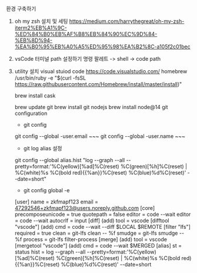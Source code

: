 환경 구축하기
1. oh my zsh 설치 및 세팅
https://medium.com/harrythegreat/oh-my-zsh-iterm2%EB%A1%9C-%ED%84%B0%EB%AF%B8%EB%84%90%EC%9D%84-%EB%8D%94-%EA%B0%95%EB%A0%A5%ED%95%98%EA%B2%8C-a105f2c01bec

2. vsCode 터미널 path 설정하기
    명령 팔레트 -> shell -> code path
3. utility 설치
visual stuiod code
    https://code.visualstudio.com/
homebrew
    /usr/bin/ruby -e "$(curl -fsSL https://raw.githubusercontent.com/Homebrew/install/master/install)"

    brew install cask

    brew update
git
    brew install git
nodejs
    brew install node@14
git configuration
    - git config

    git config --global -user.email ~~~
    git config --global -user.name ~~~

    - git log alias 설정
     
    git config --global alias.hist "log --graph --all --pretty=format:'%C(yellow)[%ad]%C(reset) %C(green)[%h]%C(reset) | %C(white)%s %C(bold red){{%an}}%C(reset) %C(blue)%d%C(reset)' --date=short"

    - git config global -e

    [user]
	    name = zkfmapf123
	    email = 47292546+zkfmapf123@users.noreply.github.com
    [core]
	    precomposeunicode = true
	    quotepath = false
	    editor = code --wait
	    editor = code --wait
	    autocrlf = input
    [diff] (add)
	    tool = vscode
    [difftool "vscode"] (add)
	    cmd = code --wait --diff $LOCAL $REMOTE
    [filter "lfs"]
	    required = true
	    clean = git-lfs clean -- %f
	    smudge = git-lfs smudge -- %f
	    process = git-lfs filter-process
    [merge] (add)
	    tool = vscode
    [mergetool "vscode"] (add)
	    cmd = code --wait $MERGED
    [alias]
	    st = status
	    hist = log --graph --all --pretty=format:'%C(yellow)[%ad]%C(reset) %C(green)[%h]%C(reset) | %C(white)%s %C(bold red){{%an}}%C(reset) %C(blue)%d%C(reset)' --date=short

